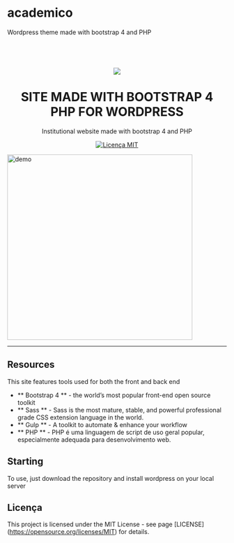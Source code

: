 # academico
Wordpress theme made with bootstrap 4 and PHP
<h1 align = "center">
<br>
 <img src = "/img/logo/overlord recortado logo oficial.png">
<br>
<br>
SITE MADE WITH BOOTSTRAP 4 PHP FOR WORDPRESS
</h1>

<p align = "center">Institutional website made with bootstrap 4 and PHP </p>

<p align = "center">
  <a href="https://opensource.org/licenses/MIT">
    <img src = "https://img.shields.io/badge/License-MIT-blue.svg" alt = "Licença MIT">
  </a>
</p>

[//]: # (Adicione seus gifs / imagens aqui :)
<div>
  <img src = "/gif-academico.gif" alt = "demo" height = "425">
</div>

<hr />

## Resources
[//]: # (Adicione os recursos do seu projeto aqui :)
This site features tools used for both the front and back end

-  ** Bootstrap 4 ** - the world’s most popular front-end open source toolkit
-  ** Sass ** - Sass is the most mature, stable, and powerful professional grade CSS extension language in the world.
-  ** Gulp ** - A toolkit to automate & enhance your workflow
-  ** PHP ** - PHP é uma linguagem de script de uso geral popular, especialmente adequada para desenvolvimento web.

## Starting

To use, just download the repository and install wordpress on your local server
## Licença

This project is licensed under the MIT License - see page [LICENSE] (https://opensource.org/licenses/MIT) for details.
